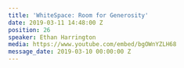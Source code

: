 ```yaml
---
title: 'WhiteSpace: Room for Generosity'
date: 2019-03-11 14:48:00 Z
position: 26
speaker: Ethan Harrington
media: https://www.youtube.com/embed/bgOWnYZLH68
message_date: 2019-03-10 00:00:00 Z
---
```



